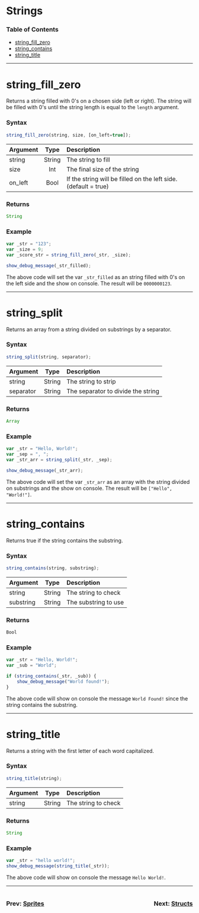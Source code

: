 # Strings
### Table of Contents
- [string_fill_zero](#string_fill_zero)
- [string_contains](#string_contains)
- [string_title](#string_title)

---
# string_fill_zero
Returns a string filled with 0's on a chosen side (left or right). The string will be filled with 0's until the string length is equal to the `length` argument. 

### Syntax
  ```js
  string_fill_zero(string, size, [on_left=true]);
  ```

| Argument | Type | Description |
| :--- | :---: | :--- |
| string | String | The string to fill |
| size | Int | The final size of the string |
| on_left | Bool | If the string will be filled on the left side. (default = true) |
### Returns
  ```js
  String
  ```

### Example
```js
var _str = "123";
var _size = 9;
var _score_str = string_fill_zero(_str, _size);

show_debug_message(_str_filled);
```

The above code will set the var `_str_filled` as an string filled with 0's on the left side and the show on console. The result will be `0000000123`.

---

# string_split
Returns an array from a string divided on substrings by a separator.

### Syntax
  ```js
  string_split(string, separator);
  ```

| Argument | Type | Description |
| :--- | :---: | :--- |
| string | String | The string to strip |
| separator | String | The separator to divide the string |
### Returns
  ```js
  Array
  ```

### Example
```js
var _str = "Hello, World!";
var _sep = ", ";
var _str_arr = string_split(_str, _sep);

show_debug_message(_str_arr);
```

The above code will set the var `_str_arr` as an array with the string divided on substrings and the show on console. The result will be `["Hello", "World!"]`.

---

# string_contains
Returns true if the string contains the substring.

### Syntax
  ```js
  string_contains(string, substring);
  ```

| Argument | Type | Description |
| :--- | :---: | :--- |
| string | String | The string to check |
| substring | String | The substring to use |
### Returns
  ```js
  Bool
  ```

### Example
```js
var _str = "Hello, World!";
var _sub = "World";

if (string_contains(_str, _sub)) {
    show_debug_message("World found!");
}
```

The above code will show on console the message `World Found!` since the string contains the substring.

---

# string_title
Returns a string with the first letter of each word capitalized.

### Syntax
  ```js
  string_title(string);
  ```

| Argument | Type | Description |
| :--- | :---: | :--- |
| string | String | The string to check |

### Returns
  ```js
  String
  ```

### Example
```js
var _str = "hello world!";
show_debug_message(string_title(_str));
```

The above code will show on console the message `Hello World!`.

---

<div style="display: flex; justify-content: space-between; align-items: center;">
  <div style="text-align: left; width: 50%">
    <h3>
      Prev: 
      <a href="Sprites.md">Sprites</a>
    </h3>
  </div>

  <div style="text-align: right; width: 50%">
    <h3>
      Next: 
      <a href="Structs.md">Structs</a>
    </h3>
  </div>
</div>